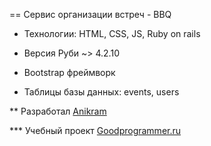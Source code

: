 == Сервис организации встреч - BBQ

* Технологии: HTML, CSS, JS, Ruby on rails

* Версия Руби ~> 4.2.10

* Bootstrap фреймворк

* Таблицы базы данных: events, users

** Разработал [Anikram](github.com:Anikram)

*** Учебный проект [Goodprogrammer.ru](Goodprogrammer.ru)

